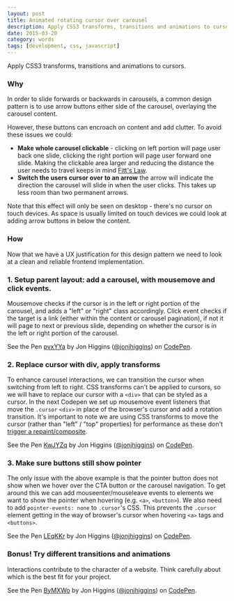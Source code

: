 ```yaml
---
layout: post
title: Animated rotating cursor over carousel
description: Apply CSS3 transforms, transitions and animations to cursors.
date: 2015-03-20
category: words
tags: [development, css, javascript]
---
```


Apply CSS3 transforms, transitions and animations to cursors.

### Why

In order to slide forwards or backwards in carousels, a common design pattern is to use arrow buttons either side of the carousel, overlaying the carousel content.

<p class="has-pullquote" data-pullquote="Making the clickable area larger and reducing the distance the user needs to travel keeps in mind Fitt's Law"> However, these buttons can encroach on content and add clutter. To avoid these issues we could:</p>

* **Make whole carousel clickable** - clicking on left portion will page user back one slide, clicking the right portion will page user forward one slide. Making the clickable area larger and reducing the distance the user needs to travel keeps in mind [Fitt's Law](http://en.wikipedia.org/wiki/Fitts%27s_law).
* **Switch the users cursor over to an arrow** the arrow will indicate the direction the carousel will slide in when the user clicks. This takes up less room than two permanent arrows.



Note that this effect will only be seen on desktop - there's no cursor on touch devices. As space is usually limited on touch devices we could look at adding arrow buttons in below the content.



### How
Now that we have a UX justification for this design pattern we need to look at a clean and reliable frontend implementation.

### 1. Setup parent layout: add a carousel, with mousemove and click events.

Mousemove checks if the cursor is in the left or right portion of the carousel, and adds a "left" or "right" class accordingly. Click event checks if the target is a link (either within the content or carousel pagination), if not it will page to next or previous slide, depending on whether the cursor is in the left or right portion of the carousel.

<p data-height="432" data-theme-id="0" data-slug-hash="pvxYYa" data-default-tab="result" data-user="jonjhiggins" class='codepen'>See the Pen <a href='http://codepen.io/jonjhiggins/pen/pvxYYa/'>pvxYYa</a> by Jon Higgins (<a href='http://codepen.io/jonjhiggins'>@jonjhiggins</a>) on <a href='http://codepen.io'>CodePen</a>.</p>
<script async src="//assets.codepen.io/assets/embed/ei.js"></script>


### 2. Replace cursor with div, apply transforms

To enhance carousel interactions, we can transition the cursor when switching from left to right. CSS transforms can't be applied to cursors, so we will have to replace our cursor with a `<div>` that can be styled as a cursor. In the next Codepen we set up mousemove event listeners that move the `.cursor` `<div>` in place of the browser's cursor and add a rotation transition. It's important to note we are using CSS transforms to move the cursor (rather than "left" / "top" properties) for performance as these don't [trigger a repaint/composite](http://csstriggers.com/).

<p data-height="461" data-theme-id="0" data-slug-hash="KwJYZq" data-default-tab="result" data-user="jonjhiggins" class='codepen'>See the Pen <a href='http://codepen.io/jonjhiggins/pen/KwJYZq/'>KwJYZq</a> by Jon Higgins (<a href='http://codepen.io/jonjhiggins'>@jonjhiggins</a>) on <a href='http://codepen.io'>CodePen</a>.</p>
<script async src="//assets.codepen.io/assets/embed/ei.js"></script>

### 3. Make sure buttons still show pointer

The only issue with the above example is that the pointer button does not show when we hover over the CTA button or the carousel navigation. To get around this we can add mouseenter/mouseleave events to elements we want to show the pointer when hovering (e.g. `<a>`, `<button>`). We also need to add `pointer-events: none` to `.cursor`'s CSS. This prevents the `.cursor` element getting in the way of browser's cursor when hovering `<a>` tags and `<buttons>`.

<p data-height="436" data-theme-id="0" data-slug-hash="LEqKKr" data-default-tab="result" data-user="jonjhiggins" class='codepen'>See the Pen <a href='http://codepen.io/jonjhiggins/pen/LEqKKr/'>LEqKKr</a> by Jon Higgins (<a href='http://codepen.io/jonjhiggins'>@jonjhiggins</a>) on <a href='http://codepen.io'>CodePen</a>.</p>
<script async src="//assets.codepen.io/assets/embed/ei.js"></script>

### Bonus! Try different transitions and animations

Interactions contribute to the character of a website. Think carefully about which is the best fit for your project.

<p data-height="131" data-theme-id="0" data-slug-hash="ByMXWo" data-default-tab="result" data-user="jonjhiggins" class='codepen'>See the Pen <a href='http://codepen.io/jonjhiggins/pen/ByMXWo/'>ByMXWo</a> by Jon Higgins (<a href='http://codepen.io/jonjhiggins'>@jonjhiggins</a>) on <a href='http://codepen.io'>CodePen</a>.</p>
<script async src="//assets.codepen.io/assets/embed/ei.js"></script>
